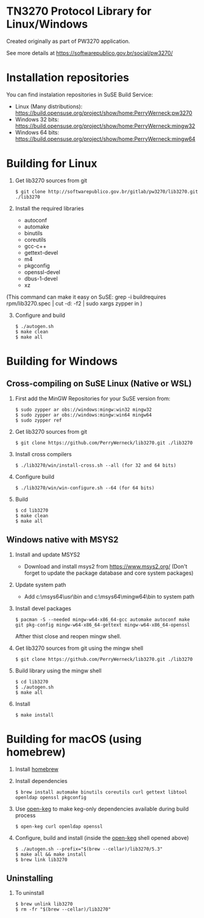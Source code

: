 TN3270 Protocol Library for Linux/Windows
=========================================

Created originally as part of PW3270 application.

See more details at https://softwarepublico.gov.br/social/pw3270/

Installation repositories
=========================

 You can find instalation repositories in SuSE Build Service:

 * Linux (Many distributions): https://build.opensuse.org/project/show/home:PerryWerneck:pw3270
 * Windows 32 bits: https://build.opensuse.org/project/show/home:PerryWerneck:mingw32
 * Windows 64 bits: https://build.opensuse.org/project/show/home:PerryWerneck:mingw64

Building for Linux
==================

1. Get lib3270 sources from git

	```shell
	$ git clone http://softwarepublico.gov.br/gitlab/pw3270/lib3270.git ./lib3270
	```

2. Install the required libraries

	* autoconf
	* automake
	* binutils
	* coreutils
	* gcc-c++
	* gettext-devel
	* m4
	* pkgconfig
	* openssl-devel
	* dbus-1-devel
	* xz

(This command can make it easy on SuSE: grep -i buildrequires rpm/lib3270.spec | cut -d: -f2 | sudo xargs zypper in )

3. Configure and build

	```shell
	$ ./autogen.sh
	$ make clean
	$ make all
	```

Building for Windows
====================

Cross-compiling on SuSE Linux (Native or WSL)
---------------------------------------------

1. First add the MinGW Repositories for your SuSE version from:

	```shell
	$ sudo zypper ar obs://windows:mingw:win32 mingw32
	$ sudo zypper ar obs://windows:mingw:win64 mingw64
	$ sudo zypper ref
	```

2. Get lib3270 sources from git

	```shell
	$ git clone https://github.com/PerryWerneck/lib3270.git ./lib3270
	```

3. Install cross compilers

	```shell
	$ ./lib3270/win/install-cross.sh --all (for 32 and 64 bits)
	```

3. Configure build

	```shell
	$ ./lib3270/win/win-configure.sh --64 (for 64 bits)
	```

4. Build

	```shell
	$ cd lib3270
	$ make clean
	$ make all
	```

Windows native with MSYS2
-------------------------

1. Install and update MSYS2 

	* Download and install msys2 from https://www.msys2.org/ (Don't forget to update the package database and core system packages)

2. Update system path

	* Add c:\msys64\usr\bin and c:\msys64\mingw64\bin to system path

3. Install devel packages

	```shell
	$ pacman -S --needed mingw-w64-x86_64-gcc automake autoconf make git pkg-config mingw-w64-x86_64-gettext mingw-w64-x86_64-openssl
	```
	Afther thist close and reopen mingw shell.

4. Get lib3270 sources from git using the mingw shell

	```shell
	$ git clone https://github.com/PerryWerneck/lib3270.git ./lib3270
	```

5. Build library using the mingw shell

	```shell
	$ cd lib3270
	$ ./autogen.sh
	$ make all
	```

6. Install

	```shell
	$ make install
	```

Building for macOS (using homebrew)
===================================

1. Install [homebrew](https://brew.sh/)

2. Install dependencies

	```shell
	$ brew install automake binutils coreutils curl gettext libtool openldap openssl pkgconfig
	```

3. Use [open-keg](https://gist.github.com/andrebreves/5f36e78575e20162ed0a62bd27c4bcea) to make keg-only dependencies available during build process

	```shell
	$ open-keg curl openldap openssl
	```

4. Configure, build and install (inside the [open-keg](https://gist.github.com/andrebreves/5f36e78575e20162ed0a62bd27c4bcea) shell opened above)

	```shell
	$ ./autogen.sh --prefix="$(brew --cellar)/lib3270/5.3"
	$ make all && make install
	$ brew link lib3270
	```

Uninstalling
------------

1. To uninstall

	```shell
	$ brew unlink lib3270
	$ rm -fr "$(brew --cellar)/lib3270"
	```
